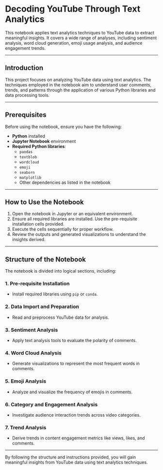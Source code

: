 # **Decoding YouTube Through Text Analytics**

This notebook applies text analytics techniques to YouTube data to extract meaningful insights. It covers a wide range of analyses, including sentiment analysis, word cloud generation, emoji usage analysis, and audience engagement trends.

---

## **Introduction**

This project focuses on analyzing YouTube data using text analytics. The techniques employed in the notebook aim to understand user comments, trends, and patterns through the application of various Python libraries and data processing tools.

---

## **Prerequisites**

Before using the notebook, ensure you have the following:

- **Python** installed
- **Jupyter Notebook** environment
- **Required Python libraries**:
  - `pandas`
  - `textblob`
  - `wordcloud`
  - `emoji`
  - `seaborn`
  - `matplotlib`
  - Other dependencies as listed in the notebook

---

## **How to Use the Notebook**

1. Open the notebook in Jupyter or an equivalent environment.
2. Ensure all required libraries are installed. Use the pre-requisite installation cells provided.
3. Execute the cells sequentially for proper workflow.
4. Review the outputs and generated visualizations to understand the insights derived.

---

## **Structure of the Notebook**

The notebook is divided into logical sections, including:

### **1. Pre-requisite Installation**

- Install required libraries using `pip` or `conda`.

### **2. Data Import and Preparation**

- Read and preprocess YouTube data for analysis.

### **3. Sentiment Analysis**

- Apply text analysis tools to evaluate the polarity of comments.

### **4. Word Cloud Analysis**

- Generate visualizations to represent the most frequent words in comments.

### **5. Emoji Analysis**

- Analyze and visualize the frequency of emojis in comments.

### **6. Category and Engagement Analysis**

- Investigate audience interaction trends across video categories.

### **7. Trend Analysis**

- Derive trends in content engagement metrics like views, likes, and comments.

---

By following the structure and instructions provided, you will gain meaningful insights from YouTube data using text analytics techniques.
